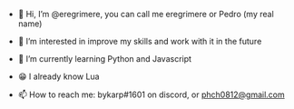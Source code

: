 - 👋 Hi, I’m @eregrimere, you can call me eregrimere or Pedro (my real name)

- 👀 I’m interested in improve my skills and work with it in the future

- 🌱 I’m currently learning Python and Javascript

- 😁 I already know Lua

- 📫 How to reach me: bykarp#1601 on discord, or phch0812@gmail.com
